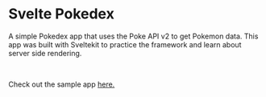 # Svelte Pokedex

A simple Pokedex app that uses the Poke API v2 to get Pokemon data. This app was built with Sveltekit to practice the framework and learn about server side rendering.

<br>

Check out the sample app <a href="https://sveltedex.vercel.app/">here.</a>
